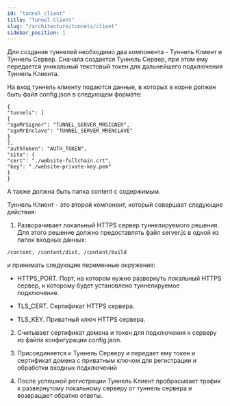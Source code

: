 ```yaml
---
id: "tunnel_client"
title: "Tunnel Client"
slug: "/architecture/tunnels/client"
sidebar_position: 1
---
```


Для создания туннелей необходимо два компонента - Туннель Клиент и Туннель Сервер. Сначала создается Туннель Сервер, при этом ему передается уникальный текстовый токен для дальнейшего подключения Туннель Клиента.

На вход туннель клиенту подаются данные, в которых в корне должен быть файл config.json в следующем формате:


```
{
"tunnels": [
{
"sgxMrSigner": "TUNNEL_SERVER_MRSIGNER",
"sgxMrEnclave": "TUNNEL_SERVER_MRENCLAVE"
}
],
"authToken": "AUTH_TOKEN",
"site": {
"cert": "./website-fullchain.crt",
"key": "./website-private-key.pem"
}
}
```
А также должна быть папка content с содержимым.

Туннель Клиент - это второй компонент, который совершает следующие действия:

1. Разворачивает локальный HTTPS сервер туннелируемого решения. Для этого решение должно предоставлять файл server.js в одной из папок входных данных:


```
/content, /content/dist, /content/build
```
и принимать следующие переменные окружения:

* HTTPS_PORT. Порт, на котором нужно развернуть локальный HTTPS сервер, к которому будет установлено туннелируемое подключение.

* TLS_CERT. Сертификат HTTPS сервера.

* TLS_KEY. Приватный ключ HTTPS сервера.

2. Считывает сертификат домена и токен для подключения к серверу из файла конфигурации config.json.

3. Присоединяется к Туннель Серверу и передает ему токен и сертификат домена с приватным ключом для регистрации и обработки входных подключений

4. После успешной регистрации Туннель Клиент пробрасывает трафик к развернутому локальному серверу от туннель сервера и возвращает обратно ответы.